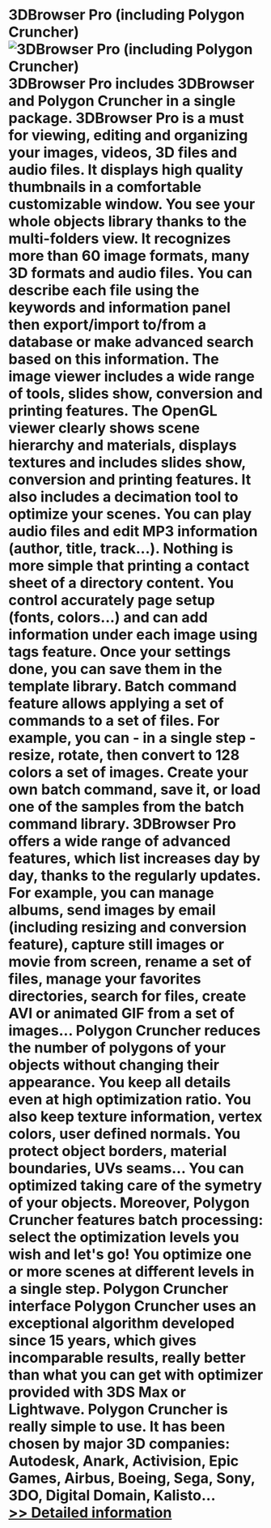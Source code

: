 # 3DBrowser Pro (including Polygon Cruncher)<br />![3DBrowser Pro (including Polygon Cruncher)](https://mycommerce.akamaized.net/api/pimages/P169946/BIG/169946.JPG)<br />3DBrowser Pro includes 3DBrowser and Polygon Cruncher in a single package. 3DBrowser Pro is a must for viewing, editing and organizing your images, videos, 3D files and audio files. It displays high quality thumbnails in a comfortable customizable window. You see your whole objects library thanks to the multi-folders view. It recognizes more than 60 image formats, many 3D formats and audio files. You can describe each file using the keywords and information panel then export/import to/from a database or make advanced search based on this information. The image viewer includes a wide range of tools, slides show, conversion and printing features. The OpenGL viewer clearly shows scene hierarchy and materials, displays textures and includes slides show, conversion and printing features. It also includes a decimation tool to optimize your scenes. You can play audio files and edit MP3 information (author, title, track...). Nothing is more simple that printing a contact sheet of a directory content. You control accurately page setup (fonts, colors...) and can add information under each image using tags feature. Once your settings done, you can save them in the template library. Batch command feature allows applying a set of commands to a set of files. For example, you can - in a single step - resize, rotate, then convert to 128 colors a set of images. Create your own batch command, save it, or load one of the samples from the batch command library. 3DBrowser Pro offers a wide range of advanced features, which list increases day by day, thanks to the regularly updates. For example, you can manage albums, send images by email (including resizing and conversion feature), capture still images or movie from screen, rename a set of files, manage your favorites directories, search for files, create AVI or animated GIF from a set of images... Polygon Cruncher reduces the number of polygons of your objects without changing their appearance. You keep all details even at high optimization ratio. You also keep texture information, vertex colors, user defined normals. You protect object borders, material boundaries, UVs seams... You can optimized taking care of the symetry of your objects. Moreover, Polygon Cruncher features batch processing: select the optimization levels you wish and let's go! You optimize one or more scenes at different levels in a single step. Polygon Cruncher interface Polygon Cruncher uses an exceptional algorithm developed since 15 years, which gives incomparable results, really better than what you can get with optimizer provided with 3DS Max or Lightwave. Polygon Cruncher is really simple to use. It has been chosen by major 3D companies: Autodesk, Anark, Activision, Epic Games, Airbus, Boeing, Sega, Sony, 3DO, Digital Domain, Kalisto...<br />[>> Detailed information](https://secure.shareit.com/shareit/product.html?productid=169946&affiliateid=200057808)